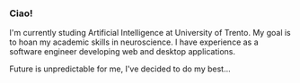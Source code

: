 ### Ciao!

I'm currently studing Artificial Intelligence at University of Trento. My goal is to hoan my academic skills in neuroscience. I have experience as a software engineer developing web and desktop applications. 

Future is unpredictable for me, I've decided to do my best...
